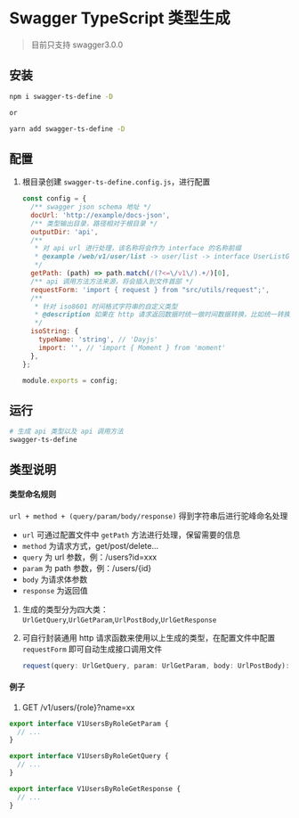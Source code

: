 # Swagger TypeScript 类型生成

> 目前只支持 swagger3.0.0

## 安装

```sh
npm i swagger-ts-define -D

or

yarn add swagger-ts-define -D
```

## 配置

1. 根目录创建 `swagger-ts-define.config.js`，进行配置

   ```javascript
   const config = {
     /** swagger json schema 地址 */
     docUrl: 'http://example/docs-json',
     /** 类型输出目录，路径相对于根目录 */
     outputDir: 'api',
     /**
      * 对 api url 进行处理，该名称将会作为 interface 的名称前缀
      * @example /web/v1/user/list -> user/list -> interface UserListGetQuery {...}
      */
     getPath: (path) => path.match(/(?<=\/v1\/).+/)[0],
     /** api 调用方法方法来源，将会插入到文件首部 */
     requestForm: 'import { request } from "src/utils/request";',
     /**
      * 针对 iso8601 时间格式字符串的自定义类型
      * @description 如果在 http 请求返回数据时统一做时间数据转换，比如统一转换为 Date 或者 Moment，那么可以在这里设置对应的类型
      */
     isoString: {
       typeName: 'string', // 'Dayjs'
       import: '', // 'import { Moment } from 'moment'
     },
   };

   module.exports = config;
   ```

## 运行

```sh
# 生成 api 类型以及 api 调用方法
swagger-ts-define
```

## 类型说明

#### 类型命名规则

`url + method + (query/param/body/response)` 得到字符串后进行驼峰命名处理

- `url` 可通过配置文件中 `getPath` 方法进行处理，保留需要的信息
- `method` 为请求方式，get/post/delete...
- `query` 为 url 参数，例：/users?id=xxx
- `param` 为 path 参数，例：/users/{id}
- `body` 为请求体参数
- `response` 为返回值

1. 生成的类型分为四大类：`UrlGetQuery`,`UrlGetParam`,`UrlPostBody`,`UrlGetResponse`

2. 可自行封装通用 http 请求函数来使用以上生成的类型，在配置文件中配置 `requestForm` 即可自动生成接口调用文件

   ```ts
   request(query: UrlGetQuery, param: UrlGetParam, body: UrlPostBody): Promise<UrlGetResponse>
   ```

#### 例子

1. GET /v1/users/{role}?name=xx

```ts
export interface V1UsersByRoleGetParam {
  // ...
}

export interface V1UsersByRoleGetQuery {
  // ...
}

export interface V1UsersByRoleGetResponse {
  // ...
}
```
